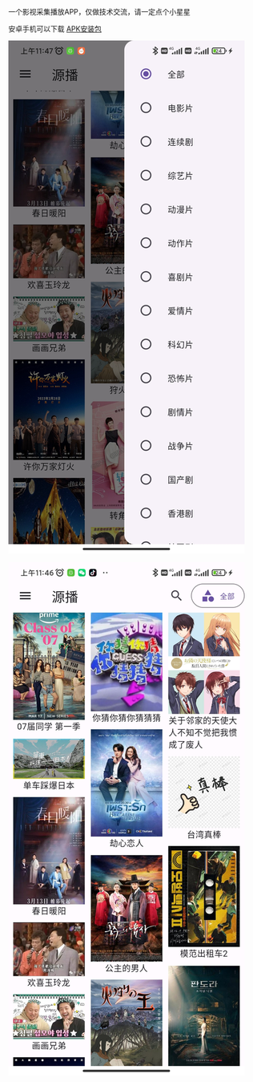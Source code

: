 
一个影视采集播放APP，仅做技术交流，请一定点个小星星

安卓手机可以下载 [APK安装包](https://github.com/alun1/mu_hua_movie/releases/download/v1.0.0/app-release.apk)

![截图1](https://github.com/alun1/mu_hua_movie/blob/master/screenshot/Screenshot_1.jpg)

![截图2](https://github.com/alun1/mu_hua_movie/blob/master/screenshot/Screenshot_2.jpg)


